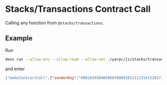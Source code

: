 # Stacks/Transactions Contract Call

Calling any function from `@stacks/transactions`.

## Example

Run
```sh
deno run --allow-env --allow-read --allow-net ./yarpc/js/stacks/transactions.ts
```

and enter

```json
["makeContractCall",{"senderKey":"0001020304050607080910111213141516171819202122232425262728293031","contractAddress":"SPBMRFRPPGCDE3F384WCJPK8PQJGZ8K9QKK7F59X","contractName":"","functionName":"mint","functionArgs":[],"anchorMode":3,"fee":0}]
```
